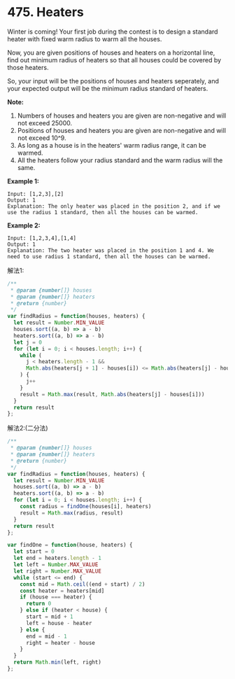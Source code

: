 # 475. Heaters

Winter is coming! Your first job during the contest is to design a standard heater with fixed warm radius to warm all the houses.

Now, you are given positions of houses and heaters on a horizontal line, find out minimum radius of heaters so that all houses could be covered by those heaters.

So, your input will be the positions of houses and heaters seperately, and your expected output will be the minimum radius standard of heaters.

**Note:**

1. Numbers of houses and heaters you are given are non-negative and will not exceed 25000.
2. Positions of houses and heaters you are given are non-negative and will not exceed 10^9.
3. As long as a house is in the heaters' warm radius range, it can be warmed.
4. All the heaters follow your radius standard and the warm radius will the same.
 

**Example 1:**
```
Input: [1,2,3],[2]
Output: 1
Explanation: The only heater was placed in the position 2, and if we use the radius 1 standard, then all the houses can be warmed.
```

**Example 2:**
```
Input: [1,2,3,4],[1,4]
Output: 1
Explanation: The two heater was placed in the position 1 and 4. We need to use radius 1 standard, then all the houses can be warmed.
```

解法1: 

```javascript
/**
 * @param {number[]} houses
 * @param {number[]} heaters
 * @return {number}
 */
var findRadius = function(houses, heaters) {
  let result = Number.MIN_VALUE
  houses.sort((a, b) => a - b)
  heaters.sort((a, b) => a - b)
  let j = 0
  for (let i = 0; i < houses.length; i++) {
    while (
      j < heaters.length - 1 &&
      Math.abs(heaters[j + 1] - houses[i]) <= Math.abs(heaters[j] - houses[i])
    ) {
      j++
    }
    result = Math.max(result, Math.abs(heaters[j] - houses[i]))
  }
  return result
};
```

解法2:(二分法)

```javascript
/**
 * @param {number[]} houses
 * @param {number[]} heaters
 * @return {number}
 */
var findRadius = function(houses, heaters) {
  let result = Number.MIN_VALUE
  houses.sort((a, b) => a - b)
  heaters.sort((a, b) => a - b)
  for (let i = 0; i < houses.length; i++) {
    const radius = findOne(houses[i], heaters)
    result = Math.max(radius, result)
  }
  return result
};

var findOne = function(house, heaters) {
  let start = 0
  let end = heaters.length - 1
  let left = Number.MAX_VALUE
  let right = Number.MAX_VALUE
  while (start <= end) {
    const mid = Math.ceil((end + start) / 2)
    const heater = heaters[mid]
    if (house === heater) {
      return 0
    } else if (heater < house) {
      start = mid + 1
      left = house - heater
    } else {
      end = mid - 1
      right = heater - house
    }
  }
  return Math.min(left, right)
};
```

